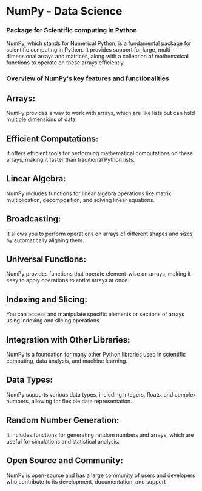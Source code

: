 # NumPy - Data Science
### Package for Scientific computing in Python

 NumPy, which stands for Numerical Python, is a fundamental package for scientific computing in Python. It provides support for large, multi-dimensional arrays and matrices, along with a collection of mathematical functions to operate on these arrays efficiently.

### Overview of NumPy's key features and functionalities

## Arrays: 
   NumPy provides a way to work with arrays, which are like lists but can hold multiple dimensions of data.

## Efficient Computations:
   It offers efficient tools for performing mathematical computations on these arrays, making it faster than traditional Python lists.

## Linear Algebra: 
   NumPy includes functions for linear algebra operations like matrix multiplication, decomposition, and solving linear equations.

## Broadcasting: 
   It allows you to perform operations on arrays of different shapes and sizes by automatically aligning them.

## Universal Functions: 
   NumPy provides functions that operate element-wise on arrays, making it easy to apply operations to entire arrays at once.

## Indexing and Slicing: 
   You can access and manipulate specific elements or sections of arrays using indexing and slicing operations.

## Integration with Other Libraries:
   NumPy is a foundation for many other Python libraries used in scientific computing, data analysis, and machine learning.

## Data Types: 
   NumPy supports various data types, including integers, floats, and complex numbers, allowing for flexible data representation.

## Random Number Generation: 
   It includes functions for generating random numbers and arrays, which are useful for simulations and statistical analysis.

## Open Source and Community: 
   NumPy is open-source and has a large community of users and developers who contribute to its development, documentation, and support
